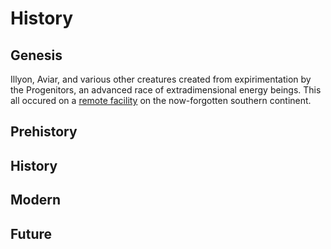 # History

## Genesis

Illyon, Aviar, and various other creatures created from expirimentation by the Progenitors, an advanced race of extradimensional energy beings. This all occured on a [remote facility](./places/progenitor-facility.md) on the now-forgotten southern continent.

## Prehistory

## History

## Modern

## Future